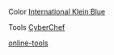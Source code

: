 
Color
[International Klein Blue](https://en.wikipedia.org/wiki/International_Klein_Blue)

Tools
[CyberChef](https://cyberchef.klein.blue/)

[online-tools](http://online-tools.klein.blue/)